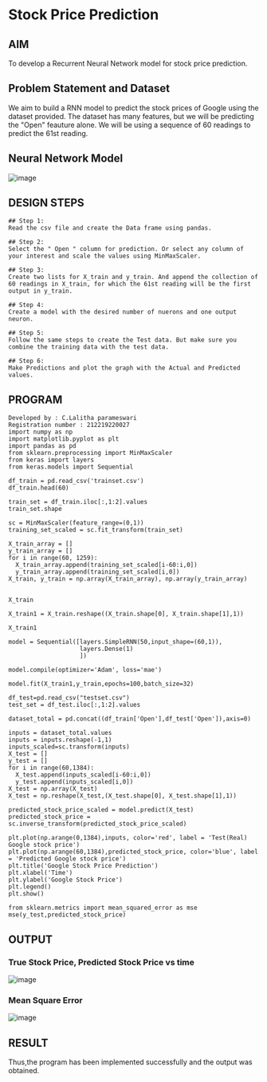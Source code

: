 # Stock Price Prediction

## AIM

To develop a Recurrent Neural Network model for stock price prediction.

## Problem Statement and Dataset

We aim to build a RNN model to predict the stock prices of Google using the dataset provided. The dataset has many features, but we will be predicting the "Open" feauture alone. We will be using a sequence of 60 readings to predict the 61st reading.

## Neural Network Model


![image](https://user-images.githubusercontent.com/103946827/196094033-dab30765-de96-4514-bcb7-39623a69d630.png)


## DESIGN STEPS
```
## Step 1:
Read the csv file and create the Data frame using pandas.

## Step 2:
Select the " Open " column for prediction. Or select any column of your interest and scale the values using MinMaxScaler.

## Step 3:
Create two lists for X_train and y_train. And append the collection of 60 readings in X_train, for which the 61st reading will be the first output in y_train.

## Step 4:
Create a model with the desired number of nuerons and one output neuron.

## Step 5:
Follow the same steps to create the Test data. But make sure you combine the training data with the test data.

## Step 6:
Make Predictions and plot the graph with the Actual and Predicted values.
```
## PROGRAM

```
Developed by : C.Lalitha parameswari
Registration number : 212219220027
import numpy as np
import matplotlib.pyplot as plt
import pandas as pd
from sklearn.preprocessing import MinMaxScaler
from keras import layers
from keras.models import Sequential

df_train = pd.read_csv('trainset.csv')
df_train.head(60)

train_set = df_train.iloc[:,1:2].values
train_set.shape

sc = MinMaxScaler(feature_range=(0,1))
training_set_scaled = sc.fit_transform(train_set)

X_train_array = []
y_train_array = []
for i in range(60, 1259):
  X_train_array.append(training_set_scaled[i-60:i,0])
  y_train_array.append(training_set_scaled[i,0])
X_train, y_train = np.array(X_train_array), np.array(y_train_array)


X_train

X_train1 = X_train.reshape((X_train.shape[0], X_train.shape[1],1))

X_train1

model = Sequential([layers.SimpleRNN(50,input_shape=(60,1)),
                    layers.Dense(1)
                    ])

model.compile(optimizer='Adam', loss='mae')

model.fit(X_train1,y_train,epochs=100,batch_size=32)

df_test=pd.read_csv("testset.csv")
test_set = df_test.iloc[:,1:2].values

dataset_total = pd.concat((df_train['Open'],df_test['Open']),axis=0)

inputs = dataset_total.values
inputs = inputs.reshape(-1,1)
inputs_scaled=sc.transform(inputs)
X_test = []
y_test = []
for i in range(60,1384):
  X_test.append(inputs_scaled[i-60:i,0])
  y_test.append(inputs_scaled[i,0])
X_test = np.array(X_test)
X_test = np.reshape(X_test,(X_test.shape[0], X_test.shape[1],1))

predicted_stock_price_scaled = model.predict(X_test)
predicted_stock_price = sc.inverse_transform(predicted_stock_price_scaled)

plt.plot(np.arange(0,1384),inputs, color='red', label = 'Test(Real) Google stock price')
plt.plot(np.arange(60,1384),predicted_stock_price, color='blue', label = 'Predicted Google stock price')
plt.title('Google Stock Price Prediction')
plt.xlabel('Time')
plt.ylabel('Google Stock Price')
plt.legend()
plt.show()

from sklearn.metrics import mean_squared_error as mse
mse(y_test,predicted_stock_price)
```
## OUTPUT

### True Stock Price, Predicted Stock Price vs time

![image](https://user-images.githubusercontent.com/103946827/196094531-561054f2-68af-4a04-8d10-74cbf2f4746e.png)


### Mean Square Error

![image](https://user-images.githubusercontent.com/103946827/196094613-c1e45025-0d1d-4f2f-bf78-2756c40f4f19.png)


## RESULT

Thus,the program has been implemented successfully and the output was obtained.

